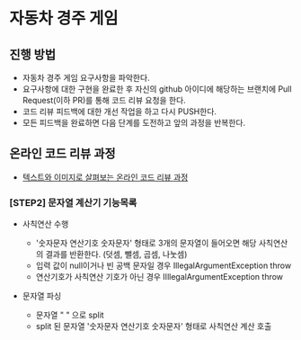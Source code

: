 # 자동차 경주 게임
## 진행 방법
* 자동차 경주 게임 요구사항을 파악한다.
* 요구사항에 대한 구현을 완료한 후 자신의 github 아이디에 해당하는 브랜치에 Pull Request(이하 PR)를 통해 코드 리뷰 요청을 한다.
* 코드 리뷰 피드백에 대한 개선 작업을 하고 다시 PUSH한다.
* 모든 피드백을 완료하면 다음 단계를 도전하고 앞의 과정을 반복한다.

## 온라인 코드 리뷰 과정
* [텍스트와 이미지로 살펴보는 온라인 코드 리뷰 과정](https://github.com/next-step/nextstep-docs/tree/master/codereview)

### [STEP2] 문자열 계산기 기능목록 
* 사칙연산 수행
  * '숫자문자 연산기호 숫자문자' 형태로 3개의 문자열이 들어오면 해당 사칙연산의 결과를 반환한다. (덧셈, 뺄셈, 곱셈, 나눗셈)
  * 입력 값이 null이거나 빈 공백 문자일 경우 IllegalArgumentException throw
  * 연산기호가 사칙연산 기호가 아닌 경우 IIllegalArgumentException throw

* 문자열 파싱
  * 문자열 " " 으로 split
  * split 된 문자열 '숫자문자 연산기호 숫자문자' 형태로 사칙연산 계산 호출
